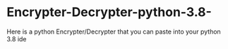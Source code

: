 # Encrypter-Decrypter-python-3.8-
Here is a python Encrypter/Decrypter that you can paste into your python 3.8 ide
